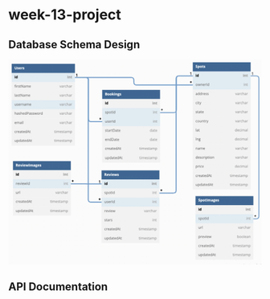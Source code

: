 # week-13-project

## Database Schema Design

![db-schema]

[db-schema]: ./images/airbnb_dbdiagram.png

## API Documentation
